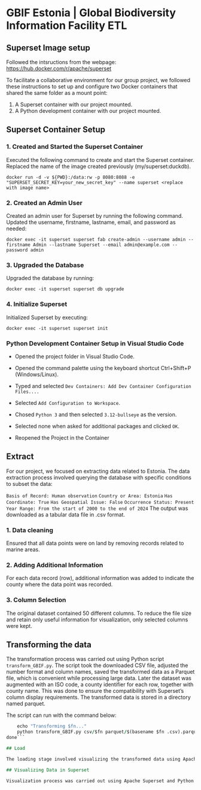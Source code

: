 # GBIF Estonia | Global Biodiversity Information Facility ETL

## Superset Image setup
Followed the intsructions from the webpage:
https://hub.docker.com/r/apache/superset

To facilitate a collaborative environment for our group project, we followed these instructions to set up and configure two Docker containers that shared the same folder as a mount point:

1. A Superset container with our project mounted.
2. A Python development container with our project mounted.

## Superset Container Setup
### 1. Created and Started the Superset Container

Executed the following command to create and start the Superset container. Replaced <replace with image name> the name of the image created previously (my/superset:duckdb). 

```docker run -d -v ${PWD}:/data:rw -p 8080:8088 -e "SUPERSET_SECRET_KEY=your_new_secret_key" --name superset <replace with image name>```

### 2. Created an Admin User

Created an admin user for Superset by running the following command. Updated the username, firstname, lastname, email, and password as needed:

```docker exec -it superset superset fab create-admin --username admin --firstname Admin --lastname Superset --email admin@example.com --password admin```

### 3. Upgraded the Database

Upgraded the database by running:

```docker exec -it superset superset db upgrade```

### 4. Initialize Superset

Initialized Superset by executing:

```docker exec -it superset superset init```

### Python Development Container Setup in Visual Studio Code

* Opened the project folder in Visual Studio Code.

* Opened the command palette using the keyboard shortcut Ctrl+Shift+P (Windows/Linux).

* Typed and selected ```Dev Containers: Add Dev Container Configuration Files....```

* Selected ```Add Configuration to Workspace```.

* Chosed ```Python 3``` and then selected ```3.12-bullseye``` as the version.

* Selected none when asked for additional packages and clicked ```OK```.

* Reopened the Project in the Container

## Extract

For our project, we focused on extracting data related to Estonia. The data extraction process involved querying the database with specific conditions to subset the data:

```Basis of Record: Human observation```
```Country or Area: Estonia```
```Has Coordinate: True```
```Has Geospatial Issue: False```
```Occurrence Status: Present```
```Year Range: From the start of 2000 to the end of 2024```
The output was downloaded as a tabular data file in .csv format.

### 1. Data cleaning 

Ensured that all data points were on land by removing records related to marine areas.

### 2. Adding Additional Information

For each data record (row), additional information was added to indicate the county where the data point was recorded.

### 3. Column Selection

The original dataset contained 50 different columns. To reduce the file size and retain only useful information for visualization, only selected columns were kept.


## Transforming the data

The transformation process was carried out using Python script ```transform_GBIF.py```. The script took the downloaded CSV file, adjusted the number format and column names, saved the transformed data as a Parquet file, which is convenient while processing large data. Later the dataset was augmented with an ISO code, a county identifier for each row, together with county name. This was done to ensure the compatibility with Superset’s column display requirements. The transformed data is stored in a directory named parquet.

The script can run with the command below:

```for fn in $(ls csv); do
    echo "Transforming $fn..."
    python transform_GBIF.py csv/$fn parquet/$(basename $fn .csv).parquet
done```

## Load

The loading stage involved visualizing the transformed data using Apache Superset. The project is utilizing Docker containers for both Superset and Python environments. These containers are created with the project, mounted on the same project folder. The superset container is set up with a secret key. Later, the Docker environment was used for loading the data into Apache Superset (commands are described in the project file). The data was later visualized with appropriate charts, scripts are available in the project file. The Python Script ```Species_Richness_And_Density_plots_Script.py``` was used to create species richness map and species hexbin density plot.

## Visualizing Data in Superset

Visualization process was carried out using Apache Superset and Python libraries. The final summary can be seen on a dashboard, provided below. The dashboard contains multiple visualizations, including a bar chart showing species richness in Estonia from 2000-2023, a horizontal bar chart showing species observations by county, a map plotting individual species observations across Estonia and three line graphs showing separate trends over the time for animals, fungi and plants. The Species Richness Map displayed the count for distinct species in each county. It was created by grouping the data by county identifier code and calculating the distinct species count.



